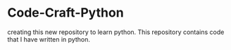 # Code-Craft-Python
creating this new repository to learn python.
This repository contains code that I have written in python.

